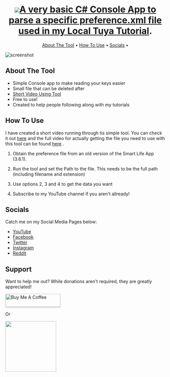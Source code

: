 
<h1 align="center">
  <br>
  <a href="https://youtu.be/F00_4jDk06g"><img src="https://github.com/MarkWattTech/TuyaKeyExtractor/blob/main/img/6.png></a>
  <br>
  Mark Watt Tech - Tuya Key Extractor
  <br>
</h1>

<h4 align="center">A very basic C# Console App to parse a specific preference.xml file used in my Local Tuya <a href="https://youtu.be/YKvGYXw-_cE" target="_blank">Tutorial</a>.</h4>

<p align="center">

  </a>
  <a href="https://www.buymeacoffee.com/MarkWattTech><img src="https://github.com/MarkWattTech/TuyaKeyExtractor/blob/main/img/coffee.png"></a>

</p>

<p align="center">
  <a href="#about-the-tool">About The Tool</a> •
  <a href="#how-to-use">How To Use</a> •
  <a href="#socials">Socials</a> •

</p>

![screenshot](https://github.com/MarkWattTech/TuyaKeyExtractor/blob/main/img/MWT.gif)

## About The Tool

* Simple Console app to make reading your keys easier  
* Small file that can be deleted after
* [Short Video Using Tool](https://youtu.be/F00_4jDk06g) 
* Free to use!
* Created to help people following along with my tutorials


## How To Use

I have created a short video running through tis simple tool. You can check it out [here](https://youtu.be/F00_4jDk06g) and
the full video for actually getting the file you need to use with this tool can be found [here](https://youtu.be/YKvGYXw-_cE) .


1. Obtain the preference file from an old version of the Smart Life App (3.6.1).

2. Run the tool and set the Path to the file. This needs to be the full path (including filename and extension)

3. Use options 2, 3 and 4 to get the data you want

4. Subscribe to my YouTube channel if you aren't allready!


## Socials

Catch me on my Social Media Pages below:

- [YouTube](https://www.youtube.com/channel/UCQRm_z7seHnGsBiWDNEWr6A)
- [Facebook](https://www.facebook.com/MarkWattTech)
- [Twitter](https://twitter.com/MarkWattTech)
- [Instagram](https://www.instagram.com/MarkWattTech/)
- [Reddit](https://www.reddit.com/r/MarkWattTech/)



## Support

Want to help me out? While donations aren't required, they are greatly appreciated!

<a href="https://www.buymeacoffee.com/MarkWattTech" target="_blank"><img src="https://www.buymeacoffee.com/assets/img/custom_images/purple_img.png" alt="Buy Me A Coffee" style="height: 41px !important;width: 174px !important;box-shadow: 0px 3px 2px 0px rgba(190, 190, 190, 0.5) !important;-webkit-box-shadow: 0px 3px 2px 0px rgba(190, 190, 190, 0.5) !important;" ></a>

<p>Or</p> 

<a href="https://www.patreon.com/markwatttech">
	<img src="https://c5.patreon.com/external/logo/become_a_patron_button@2x.png" width="160">
</a>

